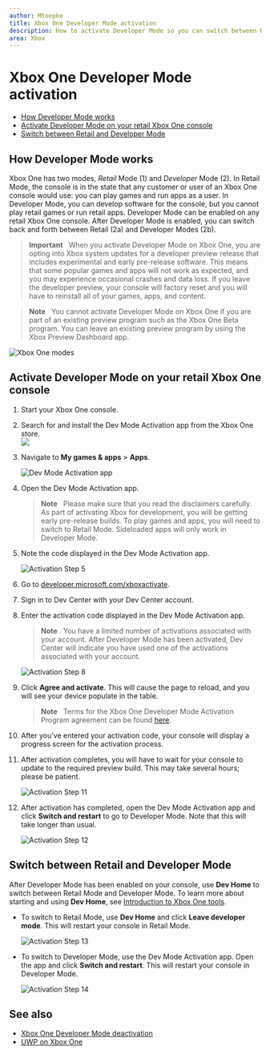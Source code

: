 ```yaml
---
author: Mtoepke
title: Xbox One Developer Mode activation
description: How to activate Developer Mode so you can switch between Retail Mode and Developer Mode.
area: Xbox
---
```


# Xbox One Developer Mode activation

* [How Developer Mode works](#how-developer-mode-works)
* [Activate Developer Mode on your retail Xbox One console](#activate-developer-mode-on-your-retail-xbox-one-console)  
* [Switch between Retail and Developer Mode](#switch-between-retail-and-developer-mode)

## How Developer Mode works
Xbox One has two modes, *Retail* Mode (1) and *Developer* Mode (2). In Retail Mode, the console is in the state that any customer or user of an Xbox One console would use: you can play games and run apps as a user. In Developer Mode, you can develop software for the console, but you cannot play retail games or run retail apps.
Developer Mode can be enabled on any retail Xbox One console. After Developer Mode is enabled, you can switch back and forth between Retail (2a) and Developer Modes (2b).

> **Important**
            &nbsp;&nbsp;When you activate Developer Mode on Xbox One, you are opting into Xbox system updates for a developer preview release that includes experimental and early pre-release software. This means that some popular games and apps will not work as expected, and you may experience occasional crashes and data loss. If you leave the developer preview, your console will factory reset and you will have to reinstall all of your games, apps, and content. 

> **Note**
            &nbsp;&nbsp;You cannot activate Developer Mode on Xbox One if you are part of an existing preview program such as the Xbox One Beta program. You can leave an existing preview program by using the Xbox Preview Dashboard app. 

![Xbox One modes](images/dev-mode-flow.png)

## Activate Developer Mode on your retail Xbox One console

1.  Start your Xbox One console.

2.  Search for and install the Dev Mode Activation app from the Xbox One store.  
    ![](images/activation-store-search.png)

3.  Navigate to **My games & apps** > **Apps**.

    ![Dev Mode Activation app](images/activation-step-3.png)
4. Open the Dev Mode Activation app.    
    
    > **Note**
            &nbsp;&nbsp;Please make sure that you read the disclaimers carefully. As part of activating Xbox for development, you will be getting early pre-release builds. To play games and apps, you will need to switch to Retail Mode. Sideloaded apps will only work in Developer Mode.

5.  Note the code displayed in the Dev Mode Activation app.  

    ![Activation Step 5](images/activation-step-5.png)  
    
6.  Go to [developer.microsoft.com/xboxactivate](https://developer.microsoft.com/xboxactivate).
7.  Sign in to Dev Center with your Dev Center account.  
8.  Enter the activation code displayed in the Dev Mode Activation app.   
   
     > **Note**
            &nbsp;&nbsp;You have a limited number of activations associated with your account. After Developer Mode has been activated, Dev Center will indicate you have used one of the activations associated with your account. 
    
    ![Activation Step 8](images/activation-step-8.png)    
    
9.  Click **Agree and activate**. This will cause the page to reload, and you will see your device populate in the table.
    
    > **Note**
            &nbsp;&nbsp;Terms for the Xbox One Developer Mode Activation Program agreement can be found [here](http://go.microsoft.com/fwlink/?LinkId=760399).

10. After you’ve entered your activation code, your console will display a progress screen for the activation process.  
11. After activation completes, you will have to wait for your console to update to the required preview build. This may take several hours; please be patient.  

    ![Activation Step 11](images/activation-step-11.png)    
    
12. After activation has completed, open the Dev Mode Activation app and click **Switch and restart** to go to Developer Mode. Note that this will take longer than usual.  

    ![Activation Step 12](images/activation-step-12.png)   
    

    
## Switch between Retail and Developer Mode
After Developer Mode has been enabled on your console, use **Dev Home** to switch between Retail Mode and Developer Mode. To learn more about starting and using **Dev Home**, see [Introduction to Xbox One tools](introduction-to-xbox-tools.md).

* To switch to Retail Mode, use **Dev Home** and click **Leave developer mode**. This will restart your console in Retail Mode.    

  ![Activation Step 13](images/activation-step-13.png)  
  
* To switch to Developer Mode, use the Dev Mode Activation app. Open the app and click **Switch and restart**. This will restart your console in Developer Mode.  

  ![Activation Step 14](images/activation-step-12.png)  

## See also
- [Xbox One Developer Mode deactivation](devkit-deactivation.md)
- [UWP on Xbox One](index.md)


<!--HONumber=Jun16_HO2-->


